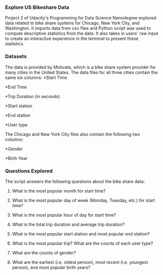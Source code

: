 ### Explore US Bikeshare Data

Project 2 of Udacity's Programming for Data Science Nanodegree explored data related to bike share systems for Chicago, New York City, and Washington. It imports data from csv files and Python script was used to compute descriptive statistics from the data. It also takes in users' raw input to create an interactive experience in the terminal to present these statistics.

### Datasets
The data is provided by Motivate, which is a bike share system provider for many cities in the United States. The data files for all three cities contain the same six columns:
*Start Time

*End Time

*Trip Duration (in seconds)

*Start station

*End station

*User type

The Chicago and New York City files also contain the following two columns:

*Gender

*Birth Year

### Questions Explored
The script answers the following questions about the bike share data:

1. What is the most popular month for start time?

2. What is the most popular day of week (Monday, Tuesday, etc.) for start time?

3. What is the most popular hour of day for start time?

4. What is the total trip duration and average trip duration?

5. What is the most popular start station and most popular end station?

6. What is the most popular trip?
What are the counts of each user type?

7. What are the counts of gender?

8. What are the earliest (i.e. oldest person), most recent (i.e. youngest person), and most popular birth years?

